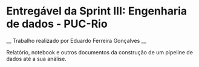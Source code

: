 # Entregável da Sprint III: Engenharia de dados - PUC-Rio
__ Trabalho realizado por Eduardo Ferreira Gonçalves __

Relatório, notebook e outros documentos da construção de um pipeline de dados até a sua análise.
